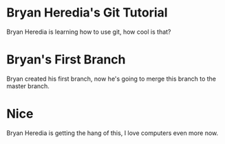 # Bryan Heredia's Git Tutorial
Bryan Heredia is learning how to use git, how cool is that?

# Bryan's First Branch
Bryan created his first branch, now he's going to merge this branch to the master branch.

# Nice
Bryan Heredia is getting the hang of this, I love computers even more now.

